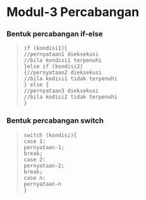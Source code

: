 # Modul-3 Percabangan

### Bentuk percabangan if-else

>`if (kondisi1){` <br>
>    `//pernyataan1 dieksekusi` <br>
>    `//bila kondisi1 terpenuhi` <br>
>`}else if (kondisi2)` <br>
>   `{//pernyataan2 dieksekusi` <br>
>       `//bila kodisi1 tidak terpenuhi` <br>
>`} else {` <br>
>    `//pernyataan3 dieksekusi` <br>
>    `//bila kodisi2 tidak terpenuhi` <br>
>`}` 

### Bentuk percabangan switch

>`switch (kondisi){` <br>
>    `case 1:` <br>
>        `pernyataan-1;` <br>
>        `break;` <br>
>    `case 2:` <br>
>        `pernyataan-2;` <br>
>        `break;` <br>
>    `case n:` <br>
>        `pernyataan-n` <br>
>`}`